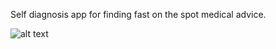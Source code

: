 Self diagnosis app for finding fast on the spot medical advice. 

![alt text](https://raw.githubusercontent.com/Max-McKone/OsteoAI/master/imgs/logo.png)
